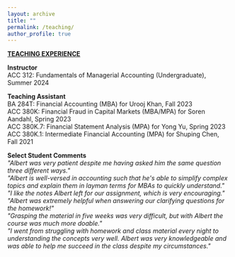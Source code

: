```yaml
---
layout: archive
title: ""
permalink: /teaching/
author_profile: true
---
```


<b><u>TEACHING EXPERIENCE</u></b>

**Instructor**\
ACC 312: Fundamentals of Managerial Accounting (Undergraduate), Summer 2024

**Teaching Assistant**\
BA 284T: Financial Accounting (MBA) for Urooj Khan, Fall 2023\
ACC 380K: Financial Fraud in Capital Markets (MBA/MPA) for Soren Aandahl, Spring 2023\
ACC 380K.7: Financial Statement Analysis (MPA) for Yong Yu, Spring 2023\
ACC 380K.1: Intermediate Financial Accounting (MPA) for Shuping Chen, Fall 2021

**Select Student Comments**\
*"Albert was very patient despite me having asked him the same question three different ways."*\
*"Albert is well-versed in accounting such that he's able to simplify complex topics and explain them in layman terms for MBAs to quickly understand."*\
*"I like the notes Albert left for our assignment, which is very encouraging."*\
*"Albert was extremely helpful when answering our clarifying questions for the homework!"*\
*"Grasping the material in five weeks was very difficult, but with Albert the course was much more doable."*\
*"I went from struggling with homework and class material every night to understanding the concepts very well. Albert was very knowledgeable and was able to help me succeed in the class despite my circumstances."*
